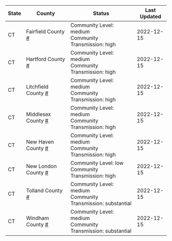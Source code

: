 State | County | Status | Last Updated
--- | --- | --- | --- 
CT | Fairfield County <a href="#fairfield_county">#</a> | <a name="fairfield_county"></a>Community Level: medium<br/>Community Transmission: high | 2022-12-15
CT | Hartford County <a href="#hartford_county">#</a> | <a name="hartford_county"></a>Community Level: medium<br/>Community Transmission: high | 2022-12-15
CT | Litchfield County <a href="#litchfield_county">#</a> | <a name="litchfield_county"></a>Community Level: medium<br/>Community Transmission: high | 2022-12-15
CT | Middlesex County <a href="#middlesex_county">#</a> | <a name="middlesex_county"></a>Community Level: medium<br/>Community Transmission: high | 2022-12-15
CT | New Haven County <a href="#new_haven_county">#</a> | <a name="new_haven_county"></a>Community Level: medium<br/>Community Transmission: high | 2022-12-15
CT | New London County <a href="#new_london_county">#</a> | <a name="new_london_county"></a>Community Level: low<br/>Community Transmission: high | 2022-12-15
CT | Tolland County <a href="#tolland_county">#</a> | <a name="tolland_county"></a>Community Level: medium<br/>Community Transmission: substantial | 2022-12-15
CT | Windham County <a href="#windham_county">#</a> | <a name="windham_county"></a>Community Level: medium<br/>Community Transmission: substantial | 2022-12-15
